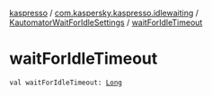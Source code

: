 [kaspresso](../../index.md) / [com.kaspersky.kaspresso.idlewaiting](../index.md) / [KautomatorWaitForIdleSettings](index.md) / [waitForIdleTimeout](./wait-for-idle-timeout.md)

# waitForIdleTimeout

`val waitForIdleTimeout: `[`Long`](https://kotlinlang.org/api/latest/jvm/stdlib/kotlin/-long/index.html)